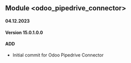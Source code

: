 ## Module <odoo_pipedrive_connector>

#### 04.12.2023
#### Version 15.0.1.0.0
#### ADD

- Initial commit for Odoo Pipedrive Connector
